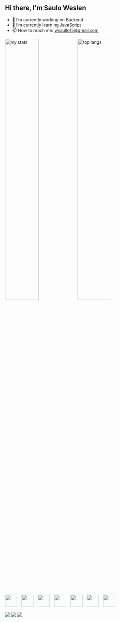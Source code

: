 ## Hi there, I'm Saulo Weslen

- 🔭 I’m currently working on Backend
- 🌱 I’m currently learning JavaScript
- 📫 How to reach me: wsaullo15@gmail.com

<img alt="my stats" align="left" width="47%" src="https://github-readme-stats.vercel.app/api?username=B0o07&show_icons=true&theme=tokyonight"/>

<img alt="top langs" align="left" width="47%" src="https://github-readme-stats.vercel.app/api/top-langs/?username=B0o07&layout=compact&theme=tokyonight&hide=jupyter%20notebook"/>

<p align="left">
  <img src="https://cdn.jsdelivr.net/gh/devicons/devicon/icons/javascript/javascript-original.svg" height="40" style="margin-right:10px;"/>
  <img src="https://cdn.jsdelivr.net/gh/devicons/devicon/icons/typescript/typescript-original.svg" height="40" style="margin-right:10px;"/>
  <img src="https://cdn.jsdelivr.net/gh/devicons/devicon/icons/react/react-original.svg" height="40" style="margin-right:10px;"/>
  <img src="https://cdn.jsdelivr.net/gh/devicons/devicon/icons/html5/html5-original.svg" height="40" style="margin-right:10px;"/>
  <img src="https://cdn.jsdelivr.net/gh/devicons/devicon/icons/css3/css3-original.svg" height="40" style="margin-right:10px;"/>
  <img src="https://cdn.jsdelivr.net/gh/devicons/devicon/icons/python/python-original.svg" height="40" style="margin-right:10px;"/>
  <img src="https://cdn.jsdelivr.net/gh/devicons/devicon/icons/csharp/csharp-original.svg" height="40" />
</p>
  

 
<div> 
  <a href="https://www.instagram.com/nickye_sky" target="_blank"><img src="https://img.shields.io/badge/-Instagram-%23E4405F?style=for-the-badge&logo=instagram&logoColor=white" target="_blank"></a>
  <a href = "wsaullo15@gmail.com"><img src="https://img.shields.io/badge/-Gmail-%23333?style=for-the-badge&logo=gmail&logoColor=white" target="_blank"></a>
  <a href="https://www.linkedin.com/in/saulo-weslen" target="_blank"><img src="https://img.shields.io/badge/-LinkedIn-%230077B5?style=for-the-badge&logo=linkedin&logoColor=white" target="_blank"></a> 
</div>
